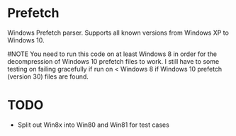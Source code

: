 # Prefetch
Windows Prefetch parser. Supports all known versions from Windows XP to Windows 10.

#NOTE
You need to run this code on at least Windows 8 in order for the decompression of Windows 10 prefetch files to work. I still have to some testing on failing gracefully if run on < Windows 8 if Windows 10 prefetch (version 30) files are found.

# TODO
- Split out Win8x into Win80 and Win81 for test cases
